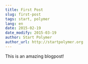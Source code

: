 ```yaml
---
title: First Post
slug: first-post
tags: start, polymer
lang: en
date: 2015-02-19
date_modify: 2015-03-19
author: Start Polymer
author_url: http://startpolymer.org
---
```


This is an amazing blogpost!
